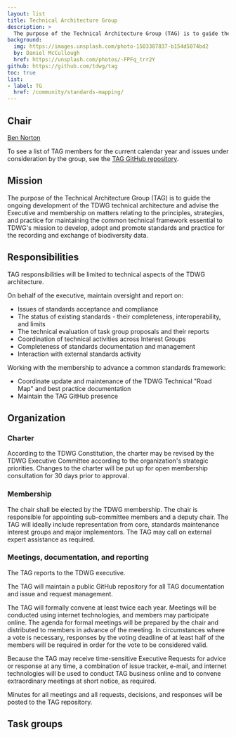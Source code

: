 ```yaml
---
layout: list
title: Technical Architecture Group
description: >
  The purpose of the Technical Architecture Group (TAG) is to guide the ongoing development of the TDWG technical architecture and advise the Executive and membership on matters relating to the principles, strategies, and practice for maintaining the common technical framework essential to TDWG's mission to develop, adopt and promote standards and practice for the recording and exchange of biodiversity data.
background:
  img: https://images.unsplash.com/photo-1503387837-b154d5074bd2
  by: Daniel McCullough
  href: https://unsplash.com/photos/-FPFq_trr2Y
github: https://github.com/tdwg/tag
toc: true
list:
- label: TG
  href: /community/standards-mapping/
---
```


## Chair

[Ben Norton](mailto:michaelnorton.ben@gmail.com)

To see a list of TAG members for the current calendar year and issues under consideration by the group, see the [TAG GitHub repository](https://github.com/tdwg/tag).

## Mission

The purpose of the Technical Architecture Group (TAG) is to guide the ongoing development of the TDWG technical architecture and advise the Executive and membership on matters relating to the principles, strategies, and practice for maintaining the common technical framework essential to TDWG's mission to develop, adopt and promote standards and practice for the recording and exchange of biodiversity data.

## Responsibilities

TAG responsibilities will be limited to technical aspects of the TDWG architecture.

On behalf of the executive, maintain oversight and report on:

- Issues of standards acceptance and compliance
- The status of existing standards - their completeness, interoperability, and limits
- The technical evaluation of task group proposals and their reports
- Coordination of technical activities across Interest Groups
- Completeness of standards documentation and management
- Interaction with external standards activity

Working with the membership to advance a common standards framework:

- Coordinate update and maintenance of the TDWG Technical "Road Map" and best practice documentation
- Maintain the TAG GitHub presence

## Organization

### Charter

According to the TDWG Constitution, the charter may be revised by the TDWG Executive Committee according to the organization's strategic priorities. Changes to the charter will be put up for open membership consultation for 30 days prior to approval.

### Membership

The chair shall be elected by the TDWG membership. The chair is responsible for appointing sub-committee members and a deputy chair. The TAG will ideally include representation from core, standards maintenance interest groups and major implementors. The TAG may call on external expert assistance as required.

### Meetings, documentation, and reporting

The TAG reports to the TDWG executive.

The TAG will maintain a public GitHub repository for all TAG documentation and issue and request management.

The TAG will formally convene at least twice each year. Meetings will be conducted using internet technologies, and members may participate online. The agenda for formal meetings will be prepared by the chair and distributed to members in advance of the meeting. In circumstances where a vote is necessary, responses by the voting deadline of at least half of the members will be required in order for the vote to be considered valid.

Because the TAG may receive time-sensitive Executive Requests for advice or response at any time, a combination of issue tracker, e-mail, and internet technologies will be used to conduct TAG business online and to convene extraordinary meetings at short notice, as required.

Minutes for all meetings and all requests, decisions, and responses will be posted to the TAG repository.

## Task groups

<!-- list will be inserted below content -->
